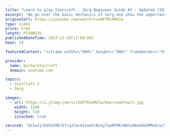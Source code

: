 ```yaml
---
title: "Learn to play Starcraft - Zerg Beginner Guide #1 - Updated (2017)"
excerpt: "We go over the basic mechanics of zerg and show the importance of understanding at least some of what your opponent is doing.  This guide is meant for players with an understanding of the objectives of starcraft but without any strong direction or gameplan, especially for each specific race! -- Watch"
originalUrl: https://youtube.com/watch?v=UdFTRsXMG7w
type: video
price: Free
length: PT44M23S
publishedDateTime: 2017-11-19T17:09:08Z
heat: 54

featuredContent: "<iframe width=\"800\" height=\"500\" frameborder=\"0\" src=\"https://www.youtube.com/embed/UdFTRsXMG7w\" allow=\"accelerometer; autoplay; encrypted-media; gyroscope; picture-in-picture\" allowfullscreen></iframe>"

provider:
  name: WinterStarcraft
  domain: youtube.com

topics:
  - StarCraft 2
  - Zerg

images:
  - url: https://i.ytimg.com/vi/UdFTRsXMG7w/maxresdefault.jpg
    width: 1280
    height: 720
    isCached: true

secured: "bSIwJjJUG92CMErb7iqJZacd2zwdolBioyT1wBFMKvHBteXNa4dm2MRnO/w/5Eot+6yMeNBuW9yl9fL+mqKSTm6Cd3zOSDgGTPvHFMjbiUobjiizviUE4Sf2NjBoemHMMUaisD3NiJ9d6BaY3nVTR/b57R8XehSDh0fC+C3tM01/2bqJlkgv+cbEhKyhgk0w5TJ5Mki5JQTaKjm8S0cuDaw4P7onzAblts3DtCBU3PHDh0svOSY/BGLZvMPSVIALBsNXg1BcyumrrWkB5xffhZeTLjzR5M3VtzdyWxSzQzwaIOAN/Ow366SIGwcz4W6YFAQazUgXWgrI/h4gR2YTIChCza2hrLvQW8h3KjtTb0v100Wyastpirohcrb+ENsSf0c6I5Rkq0YadxA/7Dl/nE5NaayR+4IPv5JxrQxvRyWN6jr6twNdQVSVuDvQSzsx;sohWvDIp82LZgCF+6+WWhg=="
---
```


